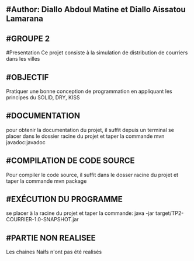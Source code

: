 #Author: Diallo Abdoul Matine et Diallo Aissatou Lamarana
-------
#GROUPE 2
---------

#Presentation
Ce projet consiste à la simulation de distribution de courriers dans les villes

#OBJECTIF
----------
Pratiquer une bonne conception de programmation en appliquant les principes
du SOLID, DRY, KISS

#DOCUMENTATION
---------------
pour obtenir la documentation du projet, il suffit depuis un terminal se placer
dans le dossier racine du projet et taper la commande mvn javadoc:javadoc

#COMPILATION DE CODE SOURCE
---------------------------
Pour compiler le code source, il suffit
 dans le dosser racine du projet et taper la commande mvn package

#EXÉCUTION DU PROGRAMME
-----------------------
se placer à la racine du projet et taper la commande:
java -jar target/TP2-COURRIER-1.0-SNAPSHOT.jar


#PARTIE NON REALISEE
--------------------
Les chaines Naifs n'ont pas été realisés

